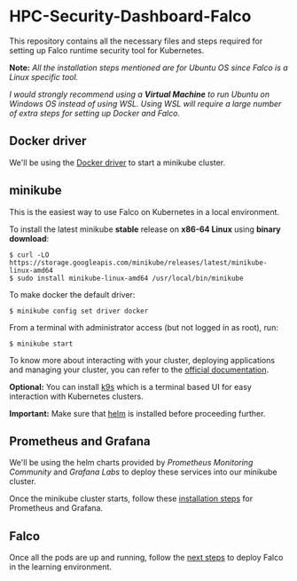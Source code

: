 # HPC-Security-Dashboard-Falco
This repository contains all the necessary files and steps required for setting up Falco runtime security tool for Kubernetes. 

**Note:** *All the installation steps mentioned are for Ubuntu OS since Falco is a Linux specific tool.*

*I would strongly recommend using a **Virtual Machine** to run Ubuntu on Windows OS instead of using WSL. Using WSL will require a large number of extra steps for setting up Docker and Falco.*

## Docker driver
We'll be using the <a href="prerequisites\docker.md">Docker driver</a> to start a minikube cluster. 

## minikube
This is the easiest way to use Falco on Kubernetes in a local environment.  

To install the latest minikube **stable** release on **x86-64 Linux** using **binary download**:
```
$ curl -LO https://storage.googleapis.com/minikube/releases/latest/minikube-linux-amd64
$ sudo install minikube-linux-amd64 /usr/local/bin/minikube
```
To make docker the default driver:
```
$ minikube config set driver docker
```
From a terminal with administrator access (but not logged in as root), run:
```
$ minikube start
```

To know more about interacting with your cluster, deploying applications and managing your cluster, you can refer to the <a href="https://minikube.sigs.k8s.io/docs/start/">official documentation</a>.

**Optional:** You can install <a href="https://k9scli.io/topics/install/">k9s</a> which is a terminal based UI for easy interaction with Kubernetes clusters.

**Important:** Make sure that <a href="https://helm.sh/">helm</a> is installed before proceeding further.

## Prometheus and Grafana
We'll be using the helm charts provided by *Prometheus Monitoring Community* and *Grafana Labs* to deploy these services into our minikube cluster.

Once the minikube cluster starts, follow these <a href="prerequisites\prometheus-grafana.md">installation steps</a> for Prometheus and Grafana.

## Falco
Once all the pods are up and running, follow the <a href="prerequisites\falco.md">next steps</a> to deploy Falco in the learning environment.

